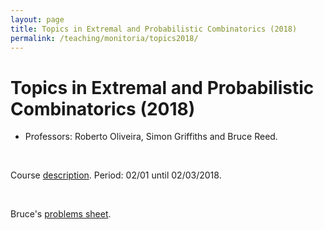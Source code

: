 ```yaml
---
layout: page
title: Topics in Extremal and Probabilistic Combinatorics (2018)
permalink: /teaching/monitoria/topics2018/
---
```


# Topics in Extremal and Probabilistic Combinatorics (2018)

- Professors: Roberto Oliveira, Simon Griffiths and Bruce Reed.

<br>

Course [description](https://impa.br/ensino/programas-de-formacao/doutorado/disciplinas-doutorado/topics-in-extremal-and-probabilistic-combinatorics/). Period: 02/01 until 02/03/2018.

<br>

Bruce's [problems sheet]({{site.baseurl}}/teaching/monitoria/Minor_Exercises.pdf).
